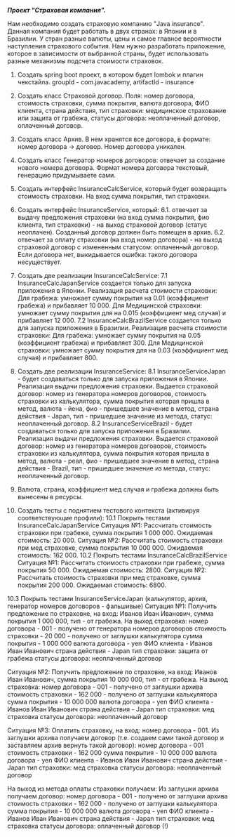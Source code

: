 ***Проект "Страховая компания".***

Нам необходимо создать страховую компанию "Java insurance".
Данная компания будет работать в двух странах: в Японии и в Бразилии.
У стран разные валюты, цены и самое главное вероятности наступления страхового 
события.
Нам нужно разработать приложение, которое в зависимости от выбранной страны, 
будет использовать разные механизмы подсчета стоимости страховок.

1. Создать spring boot проект, в котором будет lombok и плагин чекстайла. 
groupId - com.javacademy, artifactId - insurance
2. Создать класс Страховой договор. Поля: номер договора, стоимость страховки, 
сумма покрытия, валюта договора, ФИО клиента, страна действия, 
тип страховки: медицинское страхование или защита от грабежа, 
статусы договора:  неоплаченный договор, оплаченный договор.
3. Создать класс Архив. В нем хранятся все договора, 
в формате: номер договора -> договор. Номер договора уникален.
4. Создать класс Генератор номеров договоров: отвечает за создание 
нового номера договора. Формат номера договора текстовый, 
генерацию придумываете сами.
5. Создать интерфейс InsuranceCalcService, который будет возвращать 
стоимость страховки. На вход сумма покрытия, тип страховки.
6. Создать интерфейс InsuranceService, который:
6.1. отвечает за выдачу предложения страховки (на вход сумма покрытия, 
фио клиента, тип страховки) - на выход страховой договор (статус неоплачен). 
Созданный договор должен быть помещен в архив.
6.2. отвечает за оплату страховки (на вход номер договора) - на выход 
страховой договор с измененным статусом: оплаченный договор. 
Если договора нет, выкидывается ошибка: такого договора несуществует.

7. Создать две реализации InsuranceCalcService:
7.1 InsuranceCalcJapanService создается только для запуска приложения в Японии.
Реализация расчета стоимости страховки:
Для грабежа: умножает сумму покрытия на 0.01 (коэффициент грабежа) и 
прибавляет 10 000.
Для Медицинской страховки: умножает сумму покрытия для на 0.015 
(коэффициент мед случая) и прибавляет 12 000.
7.2 InsuranceCalcBrazilService создается только для запуска приложения в Бразилии.
Реализация расчета стоимости страховки:
Для грабежа: умножает сумму покрытия на 0.05 (коэффициент грабежа) и прибавляет 300.
Для Медицинской страховки: умножает сумму покрытия для на 0.03 
(коэффициент мед случая) и прибавляет 800.

8.   Создать две реализации InsuranceService:
8.1 InsuranceServiceJapan - будет создаваться только для запуска 
приложения в Японии.
Реализация выдачи предложения страховки. Выдается страховой 
договор: номер из генератора номеров договоров, стоимость страховки 
из калькулятора, сумма покрытия которая пришла в метод, валюта - йена, 
фио - пришедшее значение в метод, страна действия - Japan, 
тип - пришедшее значение из метода, статус: неоплаченный договор.
8.2 InsuranceServiceBrazil - будет создаваться только для запуска 
приложения в Бразилии.
Реализация выдачи предложения страховки. Выдается страховой 
договор: номер из генератора номеров договоров, стоимость страховки 
из калькулятора, сумма покрытия которая пришла в метод, валюта - реал, 
фио - пришедшее значение в метод, страна действия - Brazil, 
тип - пришедшее значение из метода, статус: неоплаченный договор.

9. Валюта, страна, коэффициент мед случая и грабежа должны быть вынесены в ресурсы.

10. Создать тесты с поднятием тестового контекста (активируя соответствующие профили):
10.1 Покрыть тестами InsuranceCalcJapanServicе
Ситуация №1: Рассчитать стоимость страховки при грабеже, сумма покрытия 1 000 000. Ожидаемая стоимость: 20 000.
Ситуация №2: Рассчитать стоимость страховки при мед страховке, сумма покрытия 10 000 000. Ожидаемая стоимость: 162 000.
10.2 Покрыть тестами InsuranceCalcBrazilService
Ситуация №1: Рассчитать стоимость страховки при грабеже, сумма покрытия 50 000. Ожидаемая стоимость: 2800.
Ситуация №2: Рассчитать стоимость страховки при мед страховке, сумма покрытия 200 000. Ожидаемая стоимость: 6800.

10.3 Покрыть тестами InsuranceServiceJapan (калькулятор, архив, генератор номеров договоров - фальшивые)
Ситуация №1: Получить предложение по страховке, на вход: Иванов Иван Иванович, сумма покрытия 1 000 000, тип - от грабежа.
На выход страховка:
номер договора - 001 - получено от генератора номеров договоров
стоимость страховки - 20 000  - получено от заглушки калькулятора
сумма покрытия - 1 000 000
валюта договора - yen
ФИО клиента - Иванов Иван Иванович
страна действия - Japan
тип страховки: защита от грабежа
статусы договора: неоплаченный договор

Ситуация №2: Получить предложение по страховке, на вход: Иванов Иван Иванович, сумма покрытия 10 000 000, тип - от грабежа.
На выход страховка:
номер договора - 001 - получено от заглушки архива
стоимость страховки - 162 000  - получено от заглушки калькулятора
сумма покрытия - 10 000 000
валюта договора - yen
ФИО клиента - Иванов Иван Иванович
страна действия - Japan
тип страховки: мед страховка
статусы договора: неоплаченный договор

Ситуация №3: Оплатить страховку, на вход: номер договора - 001.
Из заглушки архива получаем договор (т.е. создаем сами такой договор и заставляем архив вернуть такой договор):
номер договора - 001
стоимость страховки - 162 000
сумма покрытия - 10 000 000
валюта договора - yen
ФИО клиента - Иванов Иван Иванович
страна действия - Japan
тип страховки: мед страховка
статусы договора: неоплаченный договор

На выход из метода оплаты страховки получаем:
Из заглушки архива получаем договор:
 номер договора - 001 - получено от заглушки архива
стоимость страховки - 162 000  - получено от заглушки калькулятора
сумма покрытия - 10 000 000
валюта договора - yen
ФИО клиента - Иванов Иван Иванович
страна действия - Japan
тип страховки: мед страховка
статусы договора: оплаченный договор (!)
